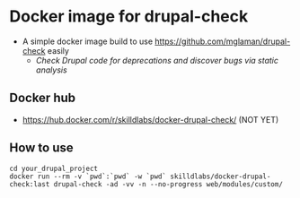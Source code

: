 # Docker image for drupal-check

- A simple docker image build to use https://github.com/mglaman/drupal-check easily
  - _Check Drupal code for deprecations and discover bugs via static analysis_

## Docker hub

- https://hub.docker.com/r/skilldlabs/docker-drupal-check/ (NOT YET)


## How to use

```
cd your_drupal_project
docker run --rm -v `pwd`:`pwd` -w `pwd` skilldlabs/docker-drupal-check:last drupal-check -ad -vv -n --no-progress web/modules/custom/
```
